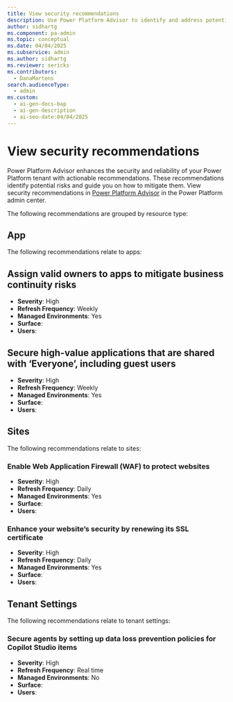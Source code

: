 ```yaml
---
title: View security recommendations
description: Use Power Platform Advisor to identify and address potential risks across apps, sites, and tenant settings.
author: sidhartg
ms.component: pa-admin
ms.topic: conceptual
ms.date: 04/04/2025
ms.subservice: admin
ms.author: sidhartg
ms.reviewer: sericks
ms.contributors:
  - DanaMartens
search.audienceType:
  - admin
ms.custom:
  - ai-gen-docs-bap
  - ai-gen-description
  - ai-seo-date:04/04/2025
---
```


# View security recommendations

Power Platform Advisor enhances the security and reliability of your Power Platform tenant with actionable recommendations. These recommendations identify potential risks and guide you on how to mitigate them. View security recommendations in [Power Platform Advisor](power-platform-advisor.md) in the Power Platform admin center.

The following recommendations are grouped by resource type:

## App

The following recommendations relate to apps:

## Assign valid owners to apps to mitigate business continuity risks

- **Severity**: High  
- **Refresh Frequency**: Weekly  
- **Managed Environments**: Yes  
- **Surface**:  
- **Users**:  

## Secure high-value applications that are shared with ‘Everyone’, including guest users

- **Severity**: High  
- **Refresh Frequency**: Weekly  
- **Managed Environments**: Yes  
- **Surface**:  
- **Users**:  

## Sites

The following recommendations relate to sites:

### Enable Web Application Firewall (WAF) to protect websites

- **Severity**: High  
- **Refresh Frequency**: Daily  
- **Managed Environments**: Yes  
- **Surface**:  
- **Users**:  

### Enhance your websiteʼs security by renewing its SSL certificate

- **Severity**: High  
- **Refresh Frequency**: Daily  
- **Managed Environments**: Yes  
- **Surface**:  
- **Users**:  

## Tenant Settings

The following recommendations relate to tenant settings:

### Secure agents by setting up data loss prevention policies for Copilot Studio items

- **Severity**: High  
- **Refresh Frequency**: Real time  
- **Managed Environments**: No  
- **Surface**:  
- **Users**:  
